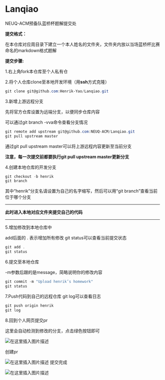 # Lanqiao
NEUQ-ACM预备队蓝桥杯题解提交处

**提交格式：**

在本仓库对应周目录下建立一个本人姓名的文件夹，文件夹内放以当场蓝桥杯比赛命名的markdown格式题解

**提交步骤:**

1.右上角fork本仓库至个人私有仓



2.将个人仓库clone至本地开发环境（用**ssh**方式克隆）


```powershell
git clone git@github.com:Henrik-Yao/Lanqiao.git
```

3.新增上游远程分支

先将官方仓库设置为远端分支，以便同步仓库内容

可以通过git branch -vva命令查看分支情况

```powershell
git remote add upstream git@github.com:NEUQ-ACM/Lanqiao.git
git pull upstream master
```

通过git pull upstream master可以将上游远程内容更新至当前分支

**注意，每一次提交前都要执行git pull upstream master更新分支**

4.创建本地仓库的开发分支

```powershell
git checkout -b henrik
git branch
```

其中“henrik”分支名请设置为自己的名字缩写，然后可以用“git branch”查看当前位于哪个分支

----

**此时进入本地对应文件夹提交自己的代码**

---

5.增加修改到本地仓库中

add后面的 . 表示增加所有修改
git status可以查看当前提交状态

```powershell
git add .
git status
```
6.提交至本地仓库


-m参数后跟的是message，简略说明你的修改内容


```powershell
git commit -m "Upload henrik’s homework"
git status
```

7.Push代码到自己的远程仓库
git log可以查看日志


```powershell
git push origin henrik
git log
```

8.回到个人网页提交pr

这里会自动检测到修改的分支，点击绿色按钮即可

![在这里插入图片描述](https://img-blog.csdnimg.cn/2a70e1def77b40e1b3172b175467020e.png?x-oss-process=image/watermark,type_d3F5LXplbmhlaQ,shadow_50,text_Q1NETiBASGVucmlrLVlhbw==,size_20,color_FFFFFF,t_70,g_se,x_16)

创建pr

![在这里插入图片描述](https://img-blog.csdnimg.cn/ad133de76f9d4de78ce44e7672f02f19.png?x-oss-process=image/watermark,type_d3F5LXplbmhlaQ,shadow_50,text_Q1NETiBASGVucmlrLVlhbw==,size_20,color_FFFFFF,t_70,g_se,x_16)
提交完成

![在这里插入图片描述](https://img-blog.csdnimg.cn/0bda573d49f044748eb85d646755b77d.png?x-oss-process=image/watermark,type_d3F5LXplbmhlaQ,shadow_50,text_Q1NETiBASGVucmlrLVlhbw==,size_20,color_FFFFFF,t_70,g_se,x_16)


